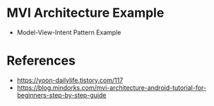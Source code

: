 # MVI Architecture Example
 - Model-View-Intent Pattern Example

# References
 - https://yoon-dailylife.tistory.com/117
 - https://blog.mindorks.com/mvi-architecture-android-tutorial-for-beginners-step-by-step-guide